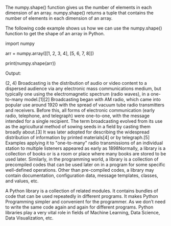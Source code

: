 The numpy.shape() function gives us the number of elements in each dimension of an array. numpy.shape() returns a tuple that contains the number of elements in each dimension of an array.

The following code example shows us how we can use the numpy.shape() function to get the shape of an array in Python.

import numpy

arr = numpy.array([[1, 2, 3, 4], [5, 6, 7, 8]])

print(numpy.shape(arr))

Output:

(2, 4)
Broadcasting is the distribution of audio or video content to a dispersed audience via any electronic mass communications medium, but typically one using the electromagnetic spectrum (radio waves), in a one-to-many model.[1][2] Broadcasting began with AM radio, which came into popular use around 1920 with the spread of vacuum tube radio transmitters and receivers. Before this, all forms of electronic communication (early radio, telephone, and telegraph) were one-to-one, with the message intended for a single recipient. The term broadcasting evolved from its use as the agricultural method of sowing seeds in a field by casting them broadly about.[3] It was later adopted for describing the widespread distribution of information by printed materials[4] or by telegraph.[5] Examples applying it to "one-to-many" radio transmissions of an individual station to multiple listeners appeared as early as 1898Normally, a library is a collection of books or is a room or place where many books are stored to be used later. Similarly, in the programming world, a library is a collection of precompiled codes that can be used later on in a program for some specific well-defined operations. Other than pre-compiled codes, a library may contain documentation, configuration data, message templates, classes, and values, etc.

A Python library is a collection of related modules. It contains bundles of code that can be used repeatedly in different programs. It makes Python Programming simpler and convenient for the programmer. As we don’t need to write the same code again and again for different programs. Python libraries play a very vital role in fields of Machine Learning, Data Science, Data Visualization, etc.
